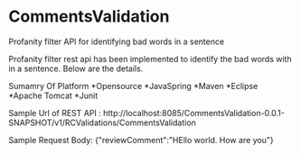 # CommentsValidation
Profanity filter API for identifying bad words in a sentence

Profanity filter rest api has been implemented to identify the bad words with in a sentence. Below are the details.
 

Sumamry Of Platform
	*Opensource
	*JavaSpring
	*Maven
	*Eclipse
	*Apache Tomcat
	*Junit


Sample Url of REST API  :
http://localhost:8085/CommentsValidation-0.0.1-SNAPSHOT/v1/RCValidations/CommentsValidation

Sample Request Body:
{"reviewComment":"HEllo world. How are you"}




